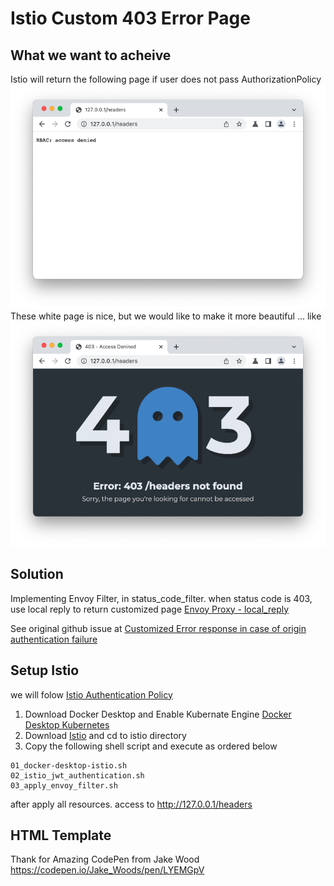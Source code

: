 # Istio Custom 403 Error Page
## What we want to acheive
Istio will return the following page if user does not pass AuthorizationPolicy
![Default Istio RBAC Eror](docs/images/istio_default_RBAC_error.png)
These white page is nice, but we would like to make it more beautiful ... like
![Custom Istio RBAC Eror](docs/images/custom_RBAC_error.png)

## Solution
Implementing Envoy Filter, in status_code_filter. when status code is 403, use local reply to return customized page [Envoy Proxy - local_reply](https://www.envoyproxy.io/docs/envoy/latest/configuration/http/http_conn_man/local_reply)

See original github issue at
[Customized Error response in case of origin authentication failure](https://github.com/istio/istio/issues/10543#issuecomment-921179277)

## Setup Istio
we will folow
[Istio Authentication Policy](https://istio.io/latest/docs/tasks/security/authentication/authn-policy/)

1. Download Docker Desktop and Enable Kubernate Engine [Docker Desktop Kubernetes](https://docs.docker.com/desktop/kubernetes/)
2. Download [Istio](https://istio.io/latest/docs/setup/getting-started/) and cd to istio directory
3. Copy the following shell script and execute as ordered below

```
01_docker-desktop-istio.sh
02_istio_jwt_authentication.sh
03_apply_envoy_filter.sh
```
after apply all resources. access to http://127.0.0.1/headers 

## HTML Template
Thank for Amazing CodePen from Jake Wood
https://codepen.io/Jake_Woods/pen/LYEMGpV